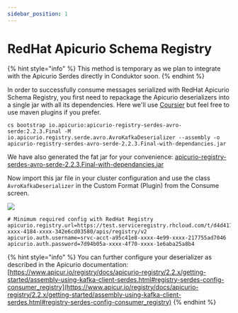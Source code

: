 ```yaml
---
sidebar_position: 1
---
```


# RedHat Apicurio Schema Registry

{% hint style="info" %}
This method is temporary as we plan to integrate with the Apicurio Serdes directly in Conduktor soon.
{% endhint %}

In order to successfully consume messages serialized with RedHat Apicurio Schema Registry, you first need to repackage the Apicurio deserializers into a single jar with all its dependencies. Here we'll use [Coursier](https://get-coursier.io/docs/cli-bootstrap#assemblies) but feel free to use maven plugins if you prefer.&#x20;

```
cs bootstrap io.apicurio:apicurio-registry-serdes-avro-serde:2.2.3.Final -M io.apicurio.registry.serde.avro.AvroKafkaDeserializer --assembly -o apicurio-registry-serdes-avro-serde-2.2.3.Final-with-dependancies.jar
```

We have also generated the fat jar for your convenience: [apicurio-registry-serdes-avro-serde-2.2.3.Final-with-dependancies.jar](https://github.com/conduktor/docs/raw/master/.gitbook/assets/apicurio-registry-serdes-avro-serde-2.2.3.Final-with-dependancies.jar)

Now import this jar file in your cluster configuration and use the class `AvroKafkaDeserializer` in the Custom Format (Plugin) from the Consume screen.

![](<../../.gitbook/assets/Capture d’écran 2022-05-06 à 15.21.23.png>)

```
# Minimum required config with RedHat Registry
apicurio.registry.url=https://test.serviceregistry.rhcloud.com/t/d4d411af-xxxx-4184-xxxx-342e6cd03580/apis/registry/v2
apicurio.auth.username=srvc-acct-a95c41e8-xxxx-4e99-xxxx-217755ad7046
apicurio.auth.password=7d94b05a-xxxx-4f70-xxxx-1e6aba25a8b4
```

{% hint style="info" %}
You can further configure your deserializer as described in the Apicurio documentation: [https://www.apicur.io/registry/docs/apicurio-registry/2.2.x/getting-started/assembly-using-kafka-client-serdes.html#registry-serdes-config-consumer_registry](https://www.apicur.io/registry/docs/apicurio-registry/2.2.x/getting-started/assembly-using-kafka-client-serdes.html#registry-serdes-config-consumer_registry)
{% endhint %}
